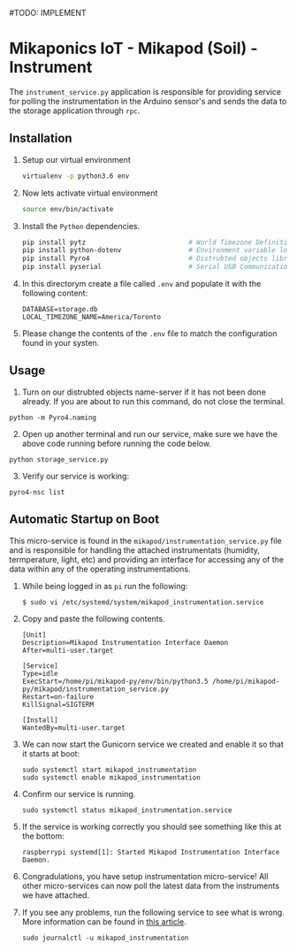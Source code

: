 #TODO: IMPLEMENT

# Mikaponics IoT - Mikapod (Soil) - Instrument
The ``instrument_service.py`` application is responsible for providing service for polling the instrumentation in the Arduino sensor's and sends the data to the storage application through ``rpc``.

## Installation

1. Setup our virtual environment

    ```bash
    virtualenv -p python3.6 env
    ```

2. Now lets activate virtual environment

    ```bash
    source env/bin/activate
    ```

3. Install the ``Python`` dependencies.

    ```bash
    pip install pytz                          # World Timezone Definitions
    pip install python-dotenv                 # Environment variable loader.
    pip install Pyro4                         # Distrubted objects library.
    pip install pyserial                      # Serial USB Communication library for Python.
    ```

4. In this directorym create a file called ``.env`` and populate it with the following content:

    ```
    DATABASE=storage.db
    LOCAL_TIMEZONE_NAME=America/Toronto
    ```

5. Please change the contents of the ``.env`` file to match the configuration found in your systen.

## Usage


1. Turn on our distrubted objects name-server if it has not been done already. If you are about to run this command, do not close the terminal.

  ```
  python -m Pyro4.naming
  ```

2. Open up another terminal and run our service, make sure we have the above code running before running the code below.

  ```
  python storage_service.py
  ```

3. Verify our service is working:

  ```
  pyro4-nsc list
  ```

## Automatic Startup on Boot
This micro-service is found in the ``mikapod/instrumentation_service.py`` file and is responsible for handling the attached instrumentats (humidity, termperature, light, etc) and providing an interface for accessing any of the data within any of the operating instrumentations.

1. While being logged in as ``pi`` run the following:

    ```
    $ sudo vi /etc/systemd/system/mikapod_instrumentation.service
    ```

2. Copy and paste the following contents.

    ```
    [Unit]
    Description=Mikapod Instrumentation Interface Daemon
    After=multi-user.target

    [Service]
    Type=idle
    ExecStart=/home/pi/mikapod-py/env/bin/python3.5 /home/pi/mikapod-py/mikapod/instrumentation_service.py
    Restart=on-failure
    KillSignal=SIGTERM

    [Install]
    WantedBy=multi-user.target
    ```

3. We can now start the Gunicorn service we created and enable it so that it starts at boot:

    ```
    sudo systemctl start mikapod_instrumentation
    sudo systemctl enable mikapod_instrumentation
    ```

4. Confirm our service is running.

    ```
    sudo systemctl status mikapod_instrumentation.service
    ```

5. If the service is working correctly you should see something like this at the bottom:

    ```
    raspberrypi systemd[1]: Started Mikapod Instrumentation Interface Daemon.
    ```

6. Congradulations, you have setup instrumentation micro-service! All other micro-services can now poll the latest data from the instruments we have attached.

7. If you see any problems, run the following service to see what is wrong. More information can be found in [this article](https://unix.stackexchange.com/a/225407).

    ```
    sudo journalctl -u mikapod_instrumentation
    ```
